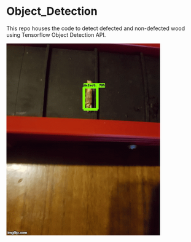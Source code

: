 # Object_Detection
This repo houses the code to detect defected and non-defected wood using Tensorflow Object Detection API.

![](3gv61y.gif)
